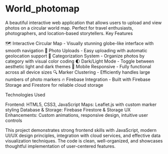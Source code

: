 # World_photomap
A beautiful interactive web application that allows users to upload and view photos on a circular world map. Perfect for travel enthusiasts, photographers, and location-based storytellers.
Key Features

🗺️ Interactive Circular Map - Visually stunning globe-like interface with smooth navigation
📸 Photo Uploads - Easy uploading with automatic geolocation support
🔖 Categorization System - Organize photos by category with visual color coding
🌓 Dark/Light Mode - Toggle between aesthetic light and dark themes
📱 Mobile Responsive - Fully functional across all device sizes
🔍 Marker Clustering - Efficiently handles large numbers of photo markers
🔥 Firebase Integration - Built with Firebase Storage and Firestore for reliable cloud storage

Technologies Used

Frontend: HTML5, CSS3, JavaScript
Maps: Leaflet.js with custom marker styling
Database & Storage: Firebase Firestore & Storage
UX Enhancements: Custom animations, responsive design, intuitive user controls

This project demonstrates strong frontend skills with JavaScript, modern UI/UX design principles, integration with cloud services, and effective data visualization techniques. The code is clean, well-organized, and showcases thoughtful implementation of user-centered features.
